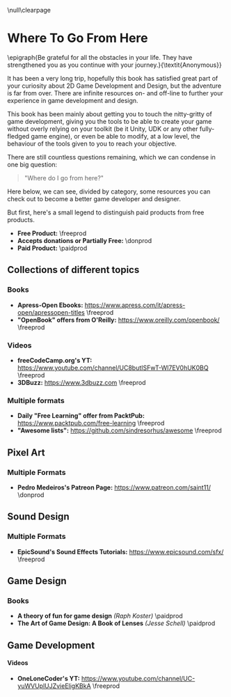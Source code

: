 \null\clearpage

Where To Go From Here
=====================

\epigraph{Be grateful for all the obstacles in your life. They have strengthened you as you continue with your journey.}{\textit{Anonymous}}

It has been a very long trip, hopefully this book has satisfied great part of your curiosity about 2D Game Development and Design, but the adventure is far from over. There are infinite resources on- and off-line to further your experience in game development and design.

This book has been mainly about getting you to touch the nitty-gritty of game development, giving you the tools to be able to create your game without overly relying on your toolkit (be it Unity, UDK or any other fully-fledged game engine), or even be able to modify, at a low level, the behaviour of the tools given to you to reach your objective.

There are still countless questions remaining, which we can condense in one big question:

> "Where do I go from here?"

Here below, we can see, divided by category, some resources you can check out to become a better game developer and designer.

But first, here's a small legend to distinguish paid products from free products.

- **Free Product:** \freeprod
- **Accepts donations or Partially Free:** \donprod
- **Paid Product:** \paidprod

Collections of different topics
--------------------------------

### Books

- **Apress-Open Ebooks:** <https://www.apress.com/it/apress-open/apressopen-titles> \freeprod
- **"OpenBook" offers from O'Reilly:** <https://www.oreilly.com/openbook/> \freeprod

### Videos

- **freeCodeCamp.org's YT:** <https://www.youtube.com/channel/UC8butISFwT-Wl7EV0hUK0BQ> \freeprod
- **3DBuzz:** <https://www.3dbuzz.com> \freeprod

### Multiple formats

- **Daily "Free Learning" offer from PacktPub:** <https://www.packtpub.com/free-learning> \freeprod
- **"Awesome lists":** <https://github.com/sindresorhus/awesome> \freeprod

Pixel Art
-----------

### Multiple Formats

- **Pedro Medeiros's Patreon Page:** <https://www.patreon.com/saint11/> \donprod


Sound Design
-------------

### Multiple Formats

- **EpicSound's Sound Effects Tutorials:** <https://www.epicsound.com/sfx/> \freeprod

Game Design
------------

### Books

- **A theory of fun for game design** *(Raph Koster)* \paidprod
- **The Art of Game Design: A Book of Lenses** *(Jesse Schell)* \paidprod

Game Development
----------------

#### Videos

- **OneLoneCoder's YT:** <https://www.youtube.com/channel/UC-yuWVUplUJZvieEligKBkA> \freeprod
